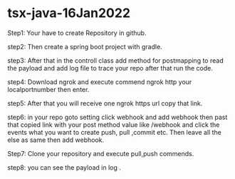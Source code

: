 # tsx-java-16Jan2022

Step1: Your have to create Repository in github.

step2: Then create a spring boot project with gradle.

step3: After that in the controll class add method for postmapping to read the payload and add log file to trace your repo after that run the code.

step4: Download ngrok and execute commend ngrok http your localportnumber then enter.

step5: After that you will receive one ngrok https url copy that link.

step6: in your repo goto setting click webhook and add webhook then past that copied link with your    post method value like /webhook and click the events what you want to create push, pull ,commit etc. Then leave all the else as same then add webhook.

Step7: Clone your repository and execute pull,push commends.

step8: you can see the payload in log .
